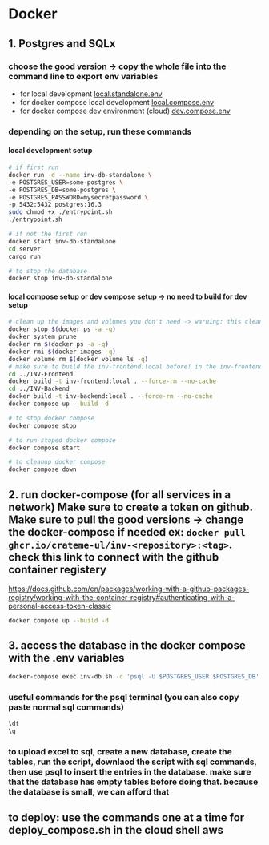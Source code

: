 # Docker

## 1. Postgres and SQLx

### choose the good version -> copy the whole file into the command line to export env variables

- for local development [local.standalone.env](./local.standalone.env)
- for docker compose local development [local.compose.env](./local.compose.env)
- for docker compose dev environment (cloud) [dev.compose.env](./dev.compose.env)

### depending on the setup, run these commands

#### local development setup

```bash
# if first run
docker run -d --name inv-db-standalone \
-e POSTGRES_USER=some-postgres \
-e POSTGRES_DB=some-postgres \
-e POSTGRES_PASSWORD=mysecretpassword \
-p 5432:5432 postgres:16.3
sudo chmod +x ./entrypoint.sh
./entrypoint.sh
```

```bash
# if not the first run
docker start inv-db-standalone
cd server
cargo run
```

```bash
# to stop the database
docker stop inv-db-standalone
```

#### local compose setup or dev compose setup -> no need to build for dev setup

```bash
# clean up the images and volumes you don't need -> warning: this cleans ALL, clean what you need
docker stop $(docker ps -a -q)
docker system prune
docker rm $(docker ps -a -q)
docker rmi $(docker images -q)
docker volume rm $(docker volume ls -q)
# make sure to build the inv-frontend:local before! in the inv-frontend directory -> assuming that INV-Frontend is in ../INV-Frontend. to be extra careful, we remove cache from the build to avoid problems, simple! change the options as you need
cd ../INV-Frontend
docker build -t inv-frontend:local . --force-rm --no-cache
cd ../INV-Backend
docker build -t inv-backend:local . --force-rm --no-cache
docker compose up --build -d
```

```bash
# to stop docker compose
docker compose stop
```

```bash
# to run stoped docker compose
docker compose start
```

```bash
# to cleanup docker compose
docker compose down
```

## 2. run docker-compose (for all services in a network) Make sure to create a token on github. Make sure to pull the good versions -> change the docker-compose if needed ex: `docker pull ghcr.io/crateme-ul/inv-<repository>:<tag>`. check this link to connect with the github container registery

https://docs.github.com/en/packages/working-with-a-github-packages-registry/working-with-the-container-registry#authenticating-with-a-personal-access-token-classic

```bash
docker compose up --build -d
```

## 3. access the database in the docker compose with the .env variables

```bash
docker-compose exec inv-db sh -c 'psql -U $POSTGRES_USER $POSTGRES_DB'
```

### useful commands for the psql terminal (you can also copy paste normal sql commands)

```bash
\dt
\q
```

### to upload excel to sql, create a new database, create the tables, run the script, downlaod the script with sql commands, then use psql to insert the entries in the database. make sure that the database has empty tables before doing that. because the database is small, we can afford that

## to deploy: use the commands one at a time for deploy_compose.sh in the cloud shell aws
